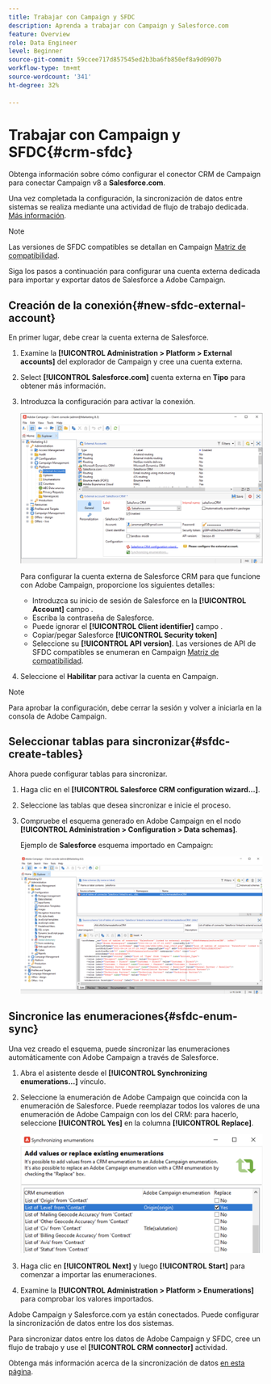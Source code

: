 ```yaml
---
title: Trabajar con Campaign y SFDC
description: Aprenda a trabajar con Campaign y Salesforce.com
feature: Overview
role: Data Engineer
level: Beginner
source-git-commit: 59ccee717d857545ed2b3ba6fb850ef8a9d0907b
workflow-type: tm+mt
source-wordcount: '341'
ht-degree: 32%

---
```


# Trabajar con Campaign y SFDC{#crm-sfdc}

Obtenga información sobre cómo configurar el conector CRM de Campaign para conectar Campaign v8 a **Salesforce.com**.

Una vez completada la configuración, la sincronización de datos entre sistemas se realiza mediante una actividad de flujo de trabajo dedicada. [Más información](crm-data-sync.md).

>[!NOTE]
>
>Las versiones de SFDC compatibles se detallan en Campaign [Matriz de compatibilidad](../start/compatibility-matrix.md).


Siga los pasos a continuación para configurar una cuenta externa dedicada para importar y exportar datos de Salesforce a Adobe Campaign.

## Creación de la conexión{#new-sfdc-external-account}

En primer lugar, debe crear la cuenta externa de Salesforce.

1. Examine la **[!UICONTROL Administration > Platform > External accounts]** del explorador de Campaign y cree una cuenta externa.
1. Select **[!UICONTROL Salesforce.com]** cuenta externa en **Tipo** para obtener más información.
1. Introduzca la configuración para activar la conexión.

   ![](assets/sfdc-external-account.png)

   Para configurar la cuenta externa de Salesforce CRM para que funcione con Adobe Campaign, proporcione los siguientes detalles:

   * Introduzca su inicio de sesión de Salesforce en la **[!UICONTROL Account]** campo .
   * Escriba la contraseña de Salesforce.
   * Puede ignorar el **[!UICONTROL Client identifier]** campo .
   * Copiar/pegar Salesforce **[!UICONTROL Security token]**
   * Seleccione su **[!UICONTROL API version]**. Las versiones de API de SFDC compatibles se enumeran en Campaign [Matriz de compatibilidad](../start/compatibility-matrix.md).

1. Seleccione el **Habilitar** para activar la cuenta en Campaign.

>[!NOTE]
>
>Para aprobar la configuración, debe cerrar la sesión y volver a iniciarla en la consola de Adobe Campaign.

## Seleccionar tablas para sincronizar{#sfdc-create-tables}

Ahora puede configurar tablas para sincronizar.

1. Haga clic en el **[!UICONTROL Salesforce CRM configuration wizard...]**.
1. Seleccione las tablas que desea sincronizar e inicie el proceso.
1. Compruebe el esquema generado en Adobe Campaign en el nodo **[!UICONTROL Administration > Configuration > Data schemas]**.

   Ejemplo de **Salesforce** esquema importado en Campaign:

   ![](assets/sfdc-schemas.png)

## Sincronice las enumeraciones{#sfdc-enum-sync}

Una vez creado el esquema, puede sincronizar las enumeraciones automáticamente con Adobe Campaign a través de Salesforce.

1. Abra el asistente desde el  **[!UICONTROL Synchronizing enumerations...]** vínculo.
1. Seleccione la enumeración de Adobe Campaign que coincida con la enumeración de Salesforce.
Puede reemplazar todos los valores de una enumeración de Adobe Campaign con los del CRM: para hacerlo, seleccione **[!UICONTROL Yes]** en la columna **[!UICONTROL Replace]**.

   ![](assets/sfdc-enum.png)

1. Haga clic en **[!UICONTROL Next]** y luego **[!UICONTROL Start]** para comenzar a importar las enumeraciones.

1. Examine la **[!UICONTROL Administration > Platform > Enumerations]** para comprobar los valores importados.


Adobe Campaign y Salesforce.com ya están conectados. Puede configurar la sincronización de datos entre los dos sistemas.

Para sincronizar datos entre los datos de Adobe Campaign y SFDC, cree un flujo de trabajo y use el **[!UICONTROL CRM connector]** actividad.

Obtenga más información acerca de la sincronización de datos [en esta página](crm-data-sync.md).
